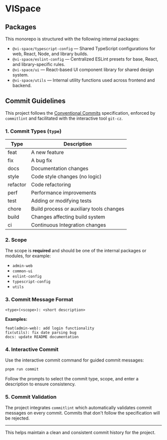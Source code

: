 # VISpace

## Packages

This monorepo is structured with the following internal packages:

- `@vi-space/typescript-config` — Shared TypeScript configurations for web, React, Node, and library builds.
- `@vi-space/eslint-config` — Centralized ESLint presets for base, React, and library-specific rules.
- `@vi-space/ui` — React-based UI component library for shared design system.
- `@vi-space/utils` — Internal utility functions used across frontend and backend.


## Commit Guidelines

This project follows the [Conventional Commits](https://www.conventionalcommits.org/en/v1.0.0/) specification, enforced by `commitlint` and facilitated with the interactive tool `git-cz`.

### 1. Commit Types (`type`)

| Type     | Description                              |
| -------- | ---------------------------------------- |
| feat     | A new feature                            |
| fix      | A bug fix                                |
| docs     | Documentation changes                    |
| style    | Code style changes (no logic)            |
| refactor | Code refactoring                         |
| perf     | Performance improvements                 |
| test     | Adding or modifying tests                |
| chore    | Build process or auxiliary tools changes |
| build    | Changes affecting build system           |
| ci       | Continuous Integration changes           |

### 2. Scope

The scope is **required** and should be one of the internal packages or modules, for example:

- `admin-web`
- `common-ui`
- `eslint-config`
- `typescript-config`
- `utils`

### 3. Commit Message Format

```
<type>(<scope>): <short description>
```

**Examples:**

```
feat(admin-web): add login functionality
fix(utils): fix date parsing bug
docs: update README documentation
```

### 4. Interactive Commit

Use the interactive commit command for guided commit messages:

```bash
pnpm run commit
```

Follow the prompts to select the commit type, scope, and enter a description to ensure consistency.

### 5. Commit Validation

The project integrates `commitlint` which automatically validates commit messages on every commit. Commits that don't follow the specification will be rejected.

---

This helps maintain a clean and consistent commit history for the project.  

